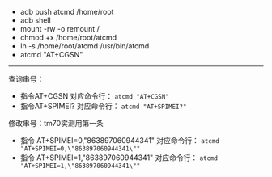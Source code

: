 - adb push atcmd /home/root
- adb shell
- mount -rw -o remount /
- chmod +x /home/root/atcmd
- ln -s /home/root/atcmd /usr/bin/atcmd
- atcmd "AT+CGSN"

-------------------------------------------------
查询串号：
- 指令AT+CGSN 对应命令行： `atcmd "AT+CGSN"`
- 指令AT+SPIMEI? 对应命令行： `atcmd "AT+SPIMEI?"`

修改串号：tm70实测用第一条
- 指令 AT+SPIMEI=0,"863897060944341" 对应命令行： `atcmd "AT+SPIMEI=0,\"863897060944341\""`
- 指令 AT+SPIMEI=1,"863897060944341" 对应命令行： `atcmd "AT+SPIMEI=1,\"863897060944341\""`
